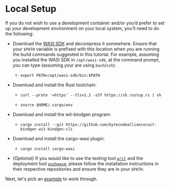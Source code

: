 # Local Setup

If you do not wish to use a development container and/or you’d prefer to set up your development environment on your local system, you’ll need to do the following:

- Download the [WASI SDK](https://github.com/WebAssembly/wasi-sdk/releases) and decompress it somewhere.  Ensure that your `$PATH` variable is prefixed with this location when you are running the build commands suggested in this tutorial.  For example, assuming you installed the WASI SDK in `/opt/wasi-sdk`, at the command prompt, you can type (assuming your are using `bash`/`zsh`):

  - `export PATH=/opt/wasi-sdk/bin:$PATH`

- Download and install the Rust toolchain:

  - `curl --proto '=https' --tlsv1.2 -sSf https://sh.rustup.rs | sh`

  - `source $HOME/.cargo/env`

- Download and install the wit-bindgen program:

  - `cargo install --git https://github.com/bytecodealliance/wit-bindgen wit-bindgen-cli`

- Download and install the cargo-wasi plugin:

  - `cargo install cargo-wasi`

- *(Optional)* If you would like to use the testing tool [`writ`](https://github.com/singlestore-labs/writ) and the deployment tool [`pushwasm`](https://github.com/singlestore-labs/pushwasm), please follow the installation instructions in their respective repositories and ensure they are in your `$PATH`.

Next, let's pick an [example](Tutorial-Examples.md) to work through.

